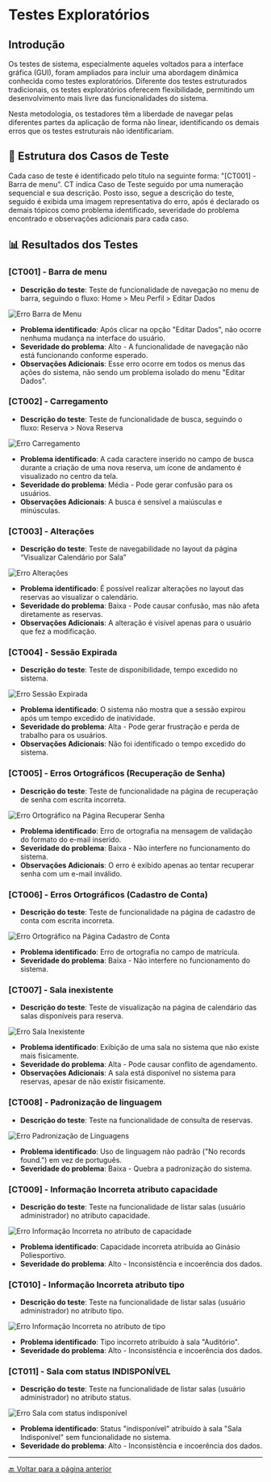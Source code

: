 # Testes Exploratórios

## Introdução
Os testes de sistema, especialmente aqueles voltados para a interface gráfica (GUI), foram ampliados para incluir uma abordagem dinâmica conhecida como testes exploratórios. Diferente dos testes estruturados tradicionais, os testes exploratórios oferecem flexibilidade, permitindo um desenvolvimento mais livre das funcionalidades do sistema.

Nesta metodologia, os testadores têm a liberdade de navegar pelas diferentes partes da aplicação de forma não linear, identificando os demais erros que os testes estruturais não identificariam.

## 🧩 Estrutura dos Casos de Teste

Cada caso de teste é identificado pelo título na seguinte forma: "[CT001] - Barra de menu". CT indica Caso de Teste seguido por uma numeração sequencial e sua descrição. Posto isso, segue a descrição do teste, seguido é exibida uma imagem representativa do erro, após é declarado os demais tópicos como problema identificado, severidade do problema encontrado e observações adicionais para cada caso.

## 📊 Resultados dos Testes

### [CT001] - Barra de menu
- **Descrição do teste**: Teste de funcionalidade de navegação no menu de barra, seguindo o fluxo: Home > Meu Perfil > Editar Dados

![Erro Barra de Menu](../imgs/[CT001]-Barra_menu.png)

- **Problema identificado**: Após clicar na opção "Editar Dados", não ocorre nenhuma mudança na interface do usuário.
- **Severidade do problema**: Alto - A funcionalidade de navegação não está funcionando conforme esperado.
- **Observações Adicionais**: Esse erro ocorre em todos os menus das ações do sistema, não sendo um problema isolado do menu "Editar Dados".

### [CT002] - Carregamento
- **Descrição do teste**: Teste de funcionalidade de busca, seguindo o fluxo: Reserva > Nova Reserva

![Erro Carregamento](../imgs/[CT002]-Carregamento.png)

- **Problema identificado**: A cada caractere inserido no campo de busca durante a criação de uma nova reserva, um ícone de andamento é visualizado no centro da tela.
- **Severidade do problema**: Média - Pode gerar confusão para os usuários.
- **Observações Adicionais**: A busca é sensível a maiúsculas e minúsculas.

### [CT003] - Alterações
- **Descrição do teste**: Teste de navegabilidade no layout da página “Visualizar Calendário por Sala”

![Erro Alterações](../imgs/[CT003]-Alteracoes.png)

- **Problema identificado**: É possível realizar alterações no layout das reservas ao visualizar o calendário.
- **Severidade do problema**: Baixa - Pode causar confusão, mas não afeta diretamente as reservas.
- **Observações Adicionais**: A alteração é visível apenas para o usuário que fez a modificação.

### [CT004] - Sessão Expirada
- **Descrição do teste**: Teste de disponibilidade, tempo excedido no sistema.

![Erro Sessão Expirada](../imgs/[CT004]-Sessao_Expirada.png)

- **Problema identificado**: O sistema não mostra que a sessão expirou após um tempo excedido de inatividade.
- **Severidade do problema**: Alta - Pode gerar frustração e perda de trabalho para os usuários.
- **Observações Adicionais**: Não foi identificado o tempo excedido do sistema.

### [CT005] - Erros Ortográficos (Recuperação de Senha)
- **Descrição do teste**: Teste de funcionalidade na página de recuperação de senha com escrita incorreta.

![Erro Ortográfico na Página Recuperar Senha](../imgs/[CT005]-Erro_Ortográfico.png)

- **Problema identificado**: Erro de ortografia na mensagem de validação do formato do e-mail inserido.
- **Severidade do problema**: Baixa - Não interfere no funcionamento do sistema.
- **Observações Adicionais**: O erro é exibido apenas ao tentar recuperar senha com um e-mail inválido.

### [CT006] - Erros Ortográficos (Cadastro de Conta)
- **Descrição do teste**: Teste de funcionalidade na página de cadastro de conta com escrita incorreta.

![Erro Ortográfico na Página Cadastro de Conta](../imgs/[CT006]-Erro_Ortográfico.png)

- **Problema identificado**: Erro de ortografia no campo de matrícula.
- **Severidade do problema**: Baixa - Não interfere no funcionamento do sistema.

### [CT007] - Sala inexistente
- **Descrição do teste**: Teste de visualização na página de calendário das salas disponíveis para reserva.

![Erro Sala Inexistente](../imgs/[CT007]-Sala_inexistente.png)

- **Problema identificado**: Exibição de uma sala no sistema que não existe mais fisicamente.
- **Severidade do problema**: Alta - Pode causar conflito de agendamento.
- **Observações Adicionais**: A sala está disponível no sistema para reservas, apesar de não existir fisicamente.

### [CT008] - Padronização de linguagem
- **Descrição do teste**: Teste na funcionalidade de consulta de reservas.

![Erro Padronização de Linguagens](../imgs/[CT008]-Padronizacao_de_linguagem.png)

- **Problema identificado**: Uso de linguagem não padrão ("No records found.") em vez de português.
- **Severidade do problema**: Baixa - Quebra a padronização do sistema.

### [CT009] - Informação Incorreta atributo capacidade
- **Descrição do teste**: Teste na funcionalidade de listar salas (usuário administrador) no atributo capacidade.

![Erro Informação Incorreta no atributo de capacidade](../imgs/[CT009]-Informacao_Incorreta_atributo_capacidade.png)

- **Problema identificado**: Capacidade incorreta atribuída ao Ginásio Poliesportivo.
- **Severidade do problema**: Alto - Inconsistência e incoerência dos dados.

### [CT010] - Informação Incorreta atributo tipo
- **Descrição do teste**: Teste na funcionalidade de listar salas (usuário administrador) no atributo tipo.

![Erro Informação Incorreta no atributo de tipo](../imgs/[CT010]-Informacao_Incorreta_atributo_tipo.png)

- **Problema identificado**: Tipo incorreto atribuído à sala "Auditório".
- **Severidade do problema**: Alto - Inconsistência e incoerência dos dados.

### [CT011] - Sala com status INDISPONÍVEL
- **Descrição do teste**: Teste na funcionalidade de listar salas (usuário administrador) no atributo status.

![Erro Sala com status indisponível](../imgs/[CT011]-Sala_%20Indisponivel.png)

- **Problema identificado**: Status "indisponível" atribuído à sala "Sala Indisponível" sem funcionalidade no sistema.
- **Severidade do problema**: Alto - Inconsistência e incoerência dos dados.

---
[🔙 Voltar para a página anterior](../tests/introducao.md)